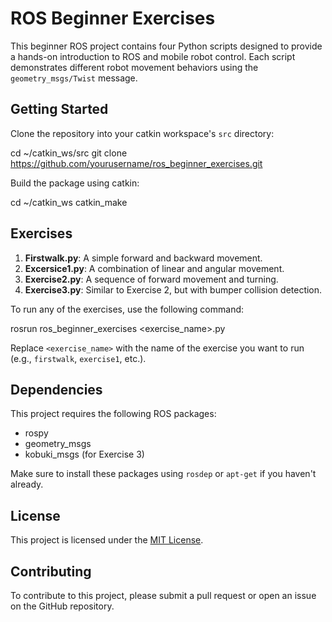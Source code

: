 # ROS Beginner Exercises

This beginner ROS project contains four Python scripts designed to provide a hands-on introduction to ROS and mobile robot control. Each script demonstrates different robot movement behaviors using the `geometry_msgs/Twist` message.

## Getting Started

Clone the repository into your catkin workspace's `src` directory:

cd ~/catkin_ws/src
git clone https://github.com/yourusername/ros_beginner_exercises.git

Build the package using catkin:

cd ~/catkin_ws
catkin_make

## Exercises

1. **Firstwalk.py**: A simple forward and backward movement.
2. **Excersice1.py**: A combination of linear and angular movement.
3. **Exercise2.py**: A sequence of forward movement and turning.
4. **Exercise3.py**: Similar to Exercise 2, but with bumper collision detection.

To run any of the exercises, use the following command:

rosrun ros_beginner_exercises <exercise_name>.py

Replace `<exercise_name>` with the name of the exercise you want to run (e.g., `firstwalk`, `exercise1`, etc.).

## Dependencies

This project requires the following ROS packages:

- rospy
- geometry_msgs
- kobuki_msgs (for Exercise 3)

Make sure to install these packages using `rosdep` or `apt-get` if you haven't already.

## License

This project is licensed under the [MIT License](https://opensource.org/licenses/MIT).

## Contributing

To contribute to this project, please submit a pull request or open an issue on the GitHub repository.
